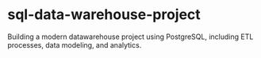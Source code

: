 # sql-data-warehouse-project
Building a modern datawarehouse project using PostgreSQL, including ETL processes, data modeling, and analytics.
